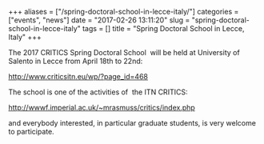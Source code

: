 +++
aliases = ["/spring-doctoral-school-in-lecce-italy/"]
categories = ["events", "news"]
date = "2017-02-26 13:11:20"
slug = "spring-doctoral-school-in-lecce-italy"
tags = []
title = "Spring Doctoral School in Lecce, Italy"
+++

The 2017 CRITICS Spring Doctoral School  will be held at University of
Salento in Lecce from April 18th to 22nd:

<http://www.criticsitn.eu/wp/?page_id=468>

The school is one of the activities of  the ITN CRITICS:

<http://wwwf.imperial.ac.uk/~mrasmuss/critics/index.php>

and everybody interested, in particular graduate students, is very
welcome to participate.
